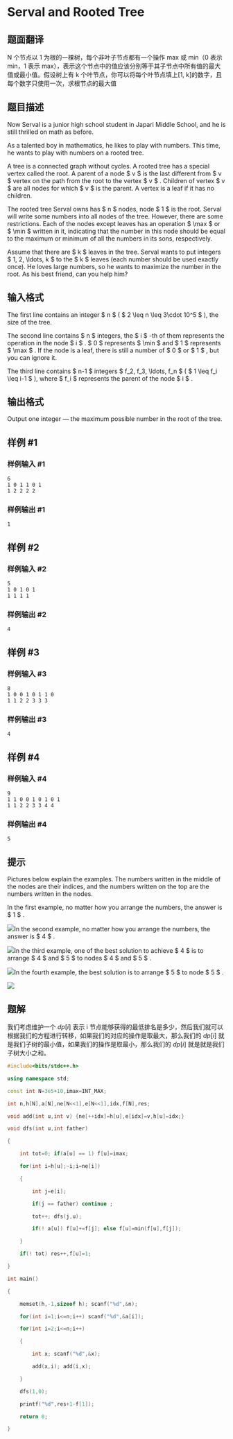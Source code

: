 # Serval and Rooted Tree

## 题面翻译

N 个节点以 1 为根的一棵树，每个非叶子节点都有一个操作 max 或 min（0 表示 min，1 表示 max），表示这个节点中的值应该分别等于其子节点中所有值的最大值或最小值。假设树上有 k 个叶节点，你可以将每个叶节点填上[1, k]的数字，且每个数字只使用一次，求根节点的最大值

## 题目描述

Now Serval is a junior high school student in Japari Middle School, and he is still thrilled on math as before.

As a talented boy in mathematics, he likes to play with numbers. This time, he wants to play with numbers on a rooted tree.

A tree is a connected graph without cycles. A rooted tree has a special vertex called the root. A parent of a node $ v $ is the last different from $ v $ vertex on the path from the root to the vertex $ v $ . Children of vertex $ v $ are all nodes for which $ v $ is the parent. A vertex is a leaf if it has no children.

The rooted tree Serval owns has $ n $ nodes, node $ 1 $ is the root. Serval will write some numbers into all nodes of the tree. However, there are some restrictions. Each of the nodes except leaves has an operation $ \max $ or $ \min $ written in it, indicating that the number in this node should be equal to the maximum or minimum of all the numbers in its sons, respectively.

Assume that there are $ k $ leaves in the tree. Serval wants to put integers $ 1, 2, \ldots, k $ to the $ k $ leaves (each number should be used exactly once). He loves large numbers, so he wants to maximize the number in the root. As his best friend, can you help him?

## 输入格式

The first line contains an integer $ n $ ( $ 2 \leq n \leq 3\cdot 10^5 $ ), the size of the tree.

The second line contains $ n $ integers, the $ i $ -th of them represents the operation in the node $ i $ . $ 0 $ represents $ \min $ and $ 1 $ represents $ \max $ . If the node is a leaf, there is still a number of $ 0 $ or $ 1 $ , but you can ignore it.

The third line contains $ n-1 $ integers $ f_2, f_3, \ldots, f_n $ ( $ 1 \leq f_i \leq i-1 $ ), where $ f_i $ represents the parent of the node $ i $ .

## 输出格式

Output one integer — the maximum possible number in the root of the tree.

## 样例 #1

### 样例输入 #1

```
6
1 0 1 1 0 1
1 2 2 2 2
```

### 样例输出 #1

```
1
```

## 样例 #2

### 样例输入 #2

```
5
1 0 1 0 1
1 1 1 1
```

### 样例输出 #2

```
4
```

## 样例 #3

### 样例输入 #3

```
8
1 0 0 1 0 1 1 0
1 1 2 2 3 3 3
```

### 样例输出 #3

```
4
```

## 样例 #4

### 样例输入 #4

```
9
1 1 0 0 1 0 1 0 1
1 1 2 2 3 3 4 4
```

### 样例输出 #4

```
5
```

## 提示

Pictures below explain the examples. The numbers written in the middle of the nodes are their indices, and the numbers written on the top are the numbers written in the nodes.

In the first example, no matter how you arrange the numbers, the answer is $ 1 $ .

 ![](https://cdn.luogu.com.cn/upload/vjudge_pic/CF1153D/6708db6b93ae87595a2a5e6a14824b45296d26be.png)In the second example, no matter how you arrange the numbers, the answer is $ 4 $ .

 ![](https://cdn.luogu.com.cn/upload/vjudge_pic/CF1153D/55298e44ca1267165e9d58705a4fc29c70e74b01.png)In the third example, one of the best solution to achieve $ 4 $ is to arrange $ 4 $ and $ 5 $ to nodes $ 4 $ and $ 5 $ .

 ![](https://cdn.luogu.com.cn/upload/vjudge_pic/CF1153D/13208157ec6652f71e197305f666d97c9ee17111.png)In the fourth example, the best solution is to arrange $ 5 $ to node $ 5 $ .

 ![](https://cdn.luogu.com.cn/upload/vjudge_pic/CF1153D/7e271f8f21b87048c8998b0ecd2a589e99082246.png)
 ## 题解
我们考虑维护一个 $dp[i]$ 表示 i 节点能够获得的最低排名是多少，然后我们就可以根据我们的方程进行转移，如果我们的对应的操作是取最大，那么我们的 $dp[i]$ 就是我们子树的最小值，如果我们的操作是取最小，那么我们的 $dp[i]$ 就是就是我们子树大小之和。




```cpp
#include<bits/stdc++.h>

using namespace std;

const int N=3e5+10,imax=INT_MAX;

int n,h[N],a[N],ne[N<<1],e[N<<1],idx,f[N],res;

void add(int u,int v) {ne[++idx]=h[u],e[idx]=v,h[u]=idx;}

void dfs(int u,int father)

{

    int tot=0; if(a[u] == 1) f[u]=imax;

    for(int i=h[u];~i;i=ne[i])

    {

        int j=e[i];

        if(j == father) continue ;

        tot++; dfs(j,u);

        if(! a[u]) f[u]+=f[j]; else f[u]=min(f[u],f[j]);        

    }

    if(! tot) res++,f[u]=1;

}

int main()

{

    memset(h,-1,sizeof h); scanf("%d",&n);

    for(int i=1;i<=n;i++) scanf("%d",&a[i]);

    for(int i=2;i<=n;i++)

    {

        int x; scanf("%d",&x);

        add(x,i); add(i,x);

    }

    dfs(1,0);

    printf("%d",res+1-f[1]);

    return 0;

}
```